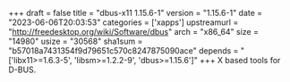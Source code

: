 +++
draft = false
title = "dbus-x11 1.15.6-1"
version = "1.15.6-1"
date = "2023-06-06T20:03:53"
categories = ['xapps']
upstreamurl = "http://freedesktop.org/wiki/Software/dbus"
arch = "x86_64"
size = "14980"
usize = "30568"
sha1sum = "b57018a7431354f9d79651c570c8247875090ace"
depends = "['libx11>=1.6.3-5', 'libsm>=1.2.2-9', 'dbus>=1.15.6']"
+++
X based tools for D-BUS.